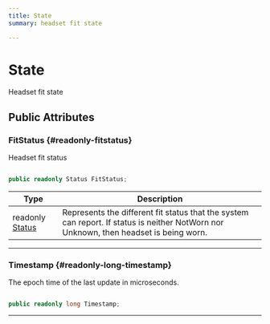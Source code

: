 ```yaml
---
title: State
summary: headset fit state 

---
```


# State




Headset fit state   





## Public Attributes

### FitStatus {#readonly-fitstatus}

Headset fit status 

```csharp

public readonly Status FitStatus;

```

| Type | Description  | 
|--|--|
| readonly [Status](/versioned_docs/version-14-Jun-2023/unity-api/api/UnityEngine.XR.MagicLeap/MLHeadsetFit/UnityEngine.XR.MagicLeap.MLHeadsetFit.md#enums-status) | Represents the different fit status that the system can report. If status is neither NotWorn nor Unknown, then headset is being worn.  |





-----------

### Timestamp {#readonly-long-timestamp}

The epoch time of the last update in microseconds. 

```csharp

public readonly long Timestamp;

```






-----------


